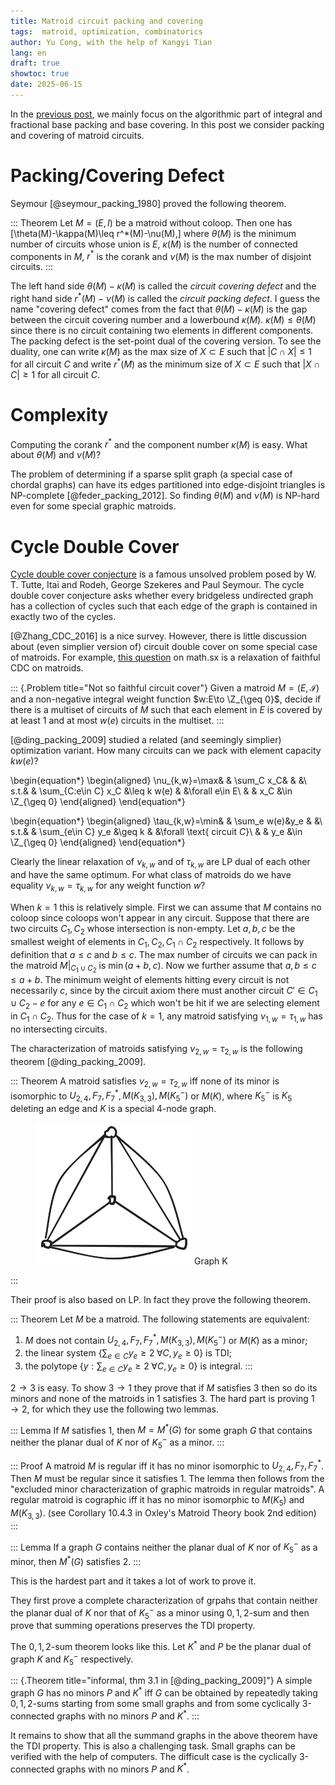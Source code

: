 ```yaml
---
title: Matroid circuit packing and covering
tags:  matroid, optimization, combinatorics
author: Yu Cong, with the help of Kangyi Tian
lang: en
draft: true
showtoc: true
date: 2025-06-15
---
```


In the [previous post](/posts/basepacking1.html), we mainly focus on the algorithmic part of integral and fractional base packing and base covering. In this post we consider packing and covering of matroid circuits.

# Packing/Covering Defect

Seymour [@seymour_packing_1980] proved the following theorem.

::: Theorem
Let $M=(E,I)$ be a matroid without coloop. Then one has
\[\theta(M)-\kappa(M)\leq r^*(M)-\nu(M),\]
where $\theta(M)$ is the minimum number of circuits whose union is $E$,
$\kappa(M)$ is the number of connected components in $M$,
$r^*$ is the corank and
$\nu(M)$ is the max number of disjoint circuits.
:::

The left hand side $\theta(M)-\kappa(M)$ is called the *circuit covering defect* and the right hand side $r^*(M)-\nu(M)$ is called the *circuit packing defect*. I guess the name "covering defect" comes from the fact that $\theta(M)-\kappa(M)$ is the gap between the circuit covering number and a lowerbound $\kappa(M)$. $\kappa(M)\leq \theta(M)$ since there is no circuit containing two elements in different components. The packing defect is the set-point dual of the covering version. To see the duality, one can write $\kappa(M)$ as the max size of $X\subset E$ such that $|C\cap X|\leq 1$ for all circuit $C$ and write $r^*(M)$ as the minimum size of $X\subset E$ such that $|X\cap C|\geq 1$ for all circuit $C$.

# Complexity

Computing the corank $r^*$ and the component number $\kappa(M)$ is easy. What about $\theta(M)$ and $\nu(M)$?

The problem of determining if a sparse split graph (a special case of chordal graphs) can have its edges partitioned into edge-disjoint triangles is NP-complete [@feder_packing_2012]. So finding $\theta(M)$ and $\nu(M)$ is NP-hard even for some special graphic matroids.

# Cycle Double Cover

[Cycle double cover conjecture](https://en.wikipedia.org/wiki/Cycle_double_cover) is a famous unsolved problem posed by W. T. Tutte, Itai and Rodeh, George Szekeres and Paul Seymour.
The cycle double cover conjecture asks whether every bridgeless undirected graph has a collection of cycles such that each edge of the graph is contained in exactly two of the cycles.

<!-- read [@Zhang_CDC_2016] and [@ding_packing_2009] -->
[@Zhang_CDC_2016] is a nice survey. However, there is little discussion about (even simplier version of) circuit double cover on some special case of matroids. 
For example, [this question](https://math.stackexchange.com/questions/1835067/multi-cover-a-matroid-with-circuits) on math.sx is a relaxation of faithful CDC on matroids.

::: {.Problem title="Not so faithful circuit cover"}
Given a matroid $M=(E,\mathcal I)$ and a non-negative integral weight function $w:E\to \Z_{\geq 0}$, decide if there is a multiset of circuits of $M$ such that each element in $E$ is covered by at least 1 and at most $w(e)$ circuits in the multiset.
:::

[@ding_packing_2009] studied a related (and seemingly simplier) optimization variant. How many circuits can we pack with element capacity $k w(e)$?

\begin{equation*}
\begin{aligned}
\nu_{k,w}=\max&   &   \sum_C x_C&    &   &\\
s.t.&   &   \sum_{C:e\in C} x_C &\leq k w(e)    &   &\forall e\in E\\
    &   &                   x_C &\in \Z_{\geq 0}
\end{aligned}
\end{equation*}

\begin{equation*}
\begin{aligned}
\tau_{k,w}=\min&   &   \sum_e w(e)&y_e    &   &\\
s.t.&   &   \sum_{e\in C} y_e &\geq k    &   &\forall \text{ circuit $C$}\\
    &   &                   y_e &\in \Z_{\geq 0}
\end{aligned}
\end{equation*}

Clearly the linear relaxation of $\nu_{k,w}$ and of $\tau_{k,w}$ are LP dual of each other and have the same optimum. For what class of matroids do we have equality $\nu_{k,w}=\tau_{k,w}$ for any weight function $w$?

When $k=1$ this is relatively simple. First we can assume that $M$ contains no coloop since coloops won't appear in any circuit. Suppose that there are two circuits $C_1,C_2$ whose intersection is non-empty. Let $a,b,c$ be the smallest weight of elements in $C_1,C_2, C_1\cap C_2$ respectively. It follows by definition that $a\leq c$ and $b\leq c$. The max number of circuits we can pack in the matroid $M|_{C_1\cup C_2}$ is $\min(a+b,c)$. Now we further assume that $a,b\leq c\leq a+b$. The minimum weight of elements hitting every circuit is not necessarily $c$, since by the circuit axiom there must another circuit $C'\in C_1\cup C_2-e$ for any $e\in C_1\cap C_2$ which won't be hit if we are selecting element in $C_1\cap C_2$. Thus for the case of $k=1$, any matroid satisfying $\nu_{1,w}=\tau_{1,w}$ has no intersecting circuits.

The characterization of matroids satisfying $\nu_{2,w}=\tau_{2,w}$ is the following theorem [@ding_packing_2009].

::: Theorem
A matroid satisfies $\nu_{2,w}=\tau_{2,w}$ iff none of its minor is isomorphic to $U_{2,4},F_7,F_7^*,M(K_{3,3}),M(K_5^-)$ or $M(K)$, where $K_5^-$ is $K_5$ deleting an edge and $K$ is a special 4-node graph.
<figure>
<img src="../images/circuitpacking/K.png" style="width: 250px;" />
Graph K
</figure>
:::

Their proof is also based on LP. In fact they prove the following theorem.

::: Theorem
Let $M$ be a matroid. The following statements are equivalent:

1. $M$ does not contain $U_{2,4},F_7,F_7^*,M(K_{3,3}),M(K_5^-)$ or $M(K)$ as a minor;
2. the linear system $\{ \sum_{e\in C} y_e \geq 2 \;\forall C, y_e\geq 0\}$ is TDI;
3. the polytope $\{y: \sum_{e\in C} y_e \geq 2 \;\forall C, y_e\geq 0\}$ is integral.
:::

$2\to 3$ is easy. To show $3\to 1$ they prove that if $M$ satisfies 3 then so do its minors and none of the matroids in 1 satisfies 3. The hard part is proving $1\to 2$, for which they use the following two lemmas.

::: Lemma
If $M$ satisfies 1, then $M=M^*(G)$ for some graph $G$ that contains neither the planar dual of $K$ nor of $K_5^-$ as a minor.
:::

::: Proof
A matroid $M$ is regular iff it has no minor isomorphic to $U_{2,4},F_7,F_7^*$. Then $M$ must be regular since it satisfies 1. The lemma then follows from the "excluded minor characterization of graphic matroids in regular matroids".
A regular matroid is cographic iff it has no minor isomorphic to $M(K_5)$ and $M(K_{3,3})$. (see Corollary 10.4.3 in Oxley's Matroid Theory book 2nd edition)
:::

::: Lemma
If a graph $G$ contains neither the planar dual of $K$ nor of $K_5^-$ as a minor, then $M^*(G)$ satisfies 2.
:::

This is the hardest part and it takes a lot of work to prove it.

They first prove a complete characterization of grpahs that contain neither the planar dual of $K$ nor that of $K_5^-$ as a minor using $0,1,2$-sum and then prove that summing operations preserves the TDI property.

The $0,1,2$-sum theorem looks like this.
Let $K^*$ and $P$ be the planar dual of graph $K$ and $K_5^-$ respectively. 

::: {.Theorem title="informal, thm 3.1 in [@ding_packing_2009]"}
A simple graph $G$ has no minors $P$ and $K^*$ iff $G$ can be obtained by repeatedly taking $0,1,2$-sums starting from some small graphs and from some cyclically 3-connected graphs with no minors $P$ and $K^*$.
:::

It remains to show that all the summand graphs in the above theorem have the TDI property. This is also a challenging task. Small graphs can be verified with the help of computers. The difficult case is the cyclically 3-connected graphs with no minors $P$ and $K^*$.